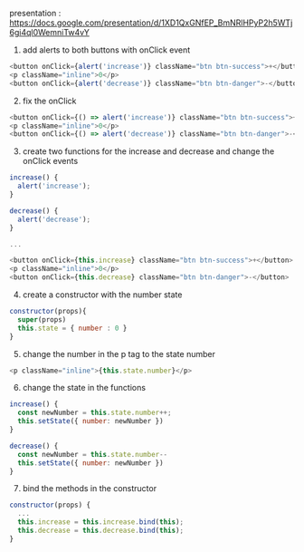 presentation : https://docs.google.com/presentation/d/1XD1QxGNfEP_BmNRlHPyP2h5WTj6gi4ql0WemniTw4vY

1. add alerts to both buttons with onClick event

```javascript
<button onClick={alert('increase')} className="btn btn-success">+</button>
<p className="inline">0</p>
<button onClick={alert('decrease')} className="btn btn-danger">-</button>
```

2. fix the onClick

```javascript
<button onClick={() => alert('increase')} className="btn btn-success">+</button>
<p className="inline">0</p>
<button onClick={() => alert('decrease')} className="btn btn-danger">-</button>
```

3. create two functions for the increase and decrease and change the onClick events

```javascript
increase() {
  alert('increase');
}

decrease() {
  alert('decrease');
}

...

<button onClick={this.increase} className="btn btn-success">+</button>
<p className="inline">0</p>
<button onClick={this.decrease} className="btn btn-danger">-</button>
```

4. create a constructor with the number state

```javascript
constructor(props){
  super(props)
  this.state = { number : 0 }
}
```

5. change the number in the p tag to the state number

```javascript
<p className="inline">{this.state.number}</p>
```

6. change the state in the functions

```javascript
increase() {
  const newNumber = this.state.number++;
  this.setState({ number: newNumber })
}

decrease() {
  const newNumber = this.state.number--
  this.setState({ number: newNumber })
}
```

7. bind the methods in the constructor

```javascript
constructor(props) {
  ...
  this.increase = this.increase.bind(this);
  this.decrease = this.decrease.bind(this);
}
```
